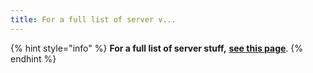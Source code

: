 ```yaml
---
title: For a full list of server v...
---
```


{% hint style="info" %}
**For a full list of server stuff,** [**see this page**](../../reference/full-list-of-mariadb-options-system-and-status-variables.md).&#x20;
{% endhint %}
